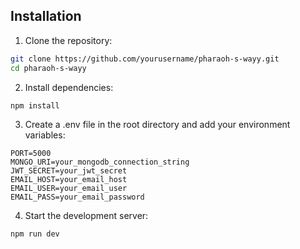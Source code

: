 ##  Installation

1. Clone the repository:
```bash
git clone https://github.com/yourusername/pharaoh-s-wayy.git
cd pharaoh-s-wayy
```

2. Install dependencies:
```bash
npm install
```

3. Create a .env file in the root directory and add your environment variables:
```env
PORT=5000
MONGO_URI=your_mongodb_connection_string
JWT_SECRET=your_jwt_secret
EMAIL_HOST=your_email_host
EMAIL_USER=your_email_user
EMAIL_PASS=your_email_password
```

4. Start the development server:
```bash
npm run dev
```
